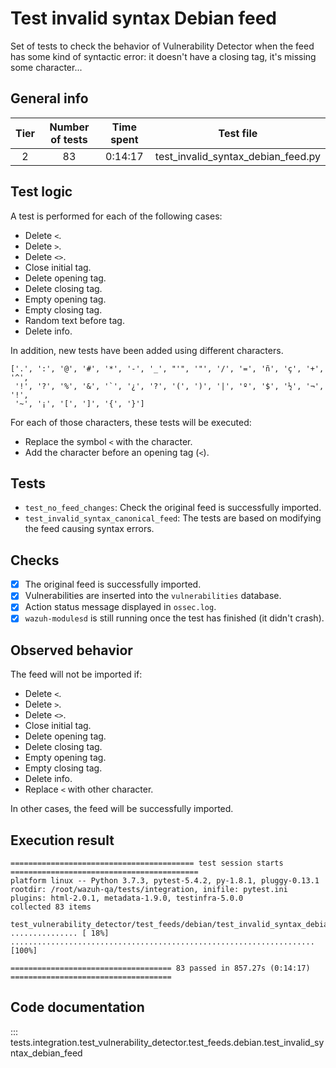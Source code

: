 # Test invalid syntax Debian feed

Set of tests to check the behavior of Vulnerability Detector when the feed has some kind of syntactic error: it doesn't
have a closing tag, it's missing some character...

## General info

|Tier | Number of tests | Time spent| Test file |
|:--:|:--:|:--:|:--:|
| 2 | 83  | 0:14:17 | test_invalid_syntax_debian_feed.py |

## Test logic

A test is performed for each of the following cases:

- Delete `<`.
- Delete `>`.
- Delete `<>`.
- Close initial tag.
- Delete opening tag.
- Delete closing tag.
- Empty opening tag.
- Empty closing tag.
- Random text before tag.
- Delete info.

In addition, new tests have been added using different characters.

```
['.', ':', '@', '#', '*', '-', '_', "'", '"', '/', '=', 'ñ', 'ç', '+', '^',
 '!', '?', '%', '&', '`', '¿', '?', '(', ')', '|', 'º', '$', '½', '¬',  '!',
 '~', '¡', '[', ']', '{', '}']
```

For each of those characters, these tests will be executed:
 - Replace the symbol `<` with the character.
 - Add the character before an opening tag (`<`).

## Tests

- `test_no_feed_changes`: Check the original feed is successfully imported.
- `test_invalid_syntax_canonical_feed`: The tests are based on modifying the feed causing syntax errors.

## Checks

- [x] The original feed is successfully imported.
- [x] Vulnerabilities are inserted into the `vulnerabilities` database.
- [x] Action status message displayed in `ossec.log`.
- [x] `wazuh-modulesd` is still running once the test has finished (it didn't crash).

## Observed behavior

The feed will not be imported if:

- Delete `<`.
- Delete `>`.
- Delete `<>`.
- Close initial tag.
- Delete opening tag.
- Delete closing tag.
- Empty opening tag.
- Empty closing tag.
- Delete info.
- Replace `<` with other character.

In other cases, the feed will be successfully imported.

## Execution result

```
========================================= test session starts ==========================================
platform linux -- Python 3.7.3, pytest-5.4.2, py-1.8.1, pluggy-0.13.1
rootdir: /root/wazuh-qa/tests/integration, inifile: pytest.ini
plugins: html-2.0.1, metadata-1.9.0, testinfra-5.0.0
collected 83 items

test_vulnerability_detector/test_feeds/debian/test_invalid_syntax_debian_feed.py ............... [ 18%]
....................................................................                             [100%]

==================================== 83 passed in 857.27s (0:14:17) ====================================
```


## Code documentation

::: tests.integration.test_vulnerability_detector.test_feeds.debian.test_invalid_syntax_debian_feed
